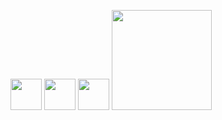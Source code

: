 
[<img src="https://upload.wikimedia.org/wikipedia/commons/9/99/Unofficial_JavaScript_logo_2.svg" width="50px" />][javascript]
[<img src="https://upload.wikimedia.org/wikipedia/commons/7/73/Ruby_logo.svg" width="50px" />][ruby]
[<img src="https://upload.wikimedia.org/wikipedia/commons/0/08/EmacsIcon.svg" width="50px" />][elisp]
[<img src="https://upload.wikimedia.org/wikipedia/commons/9/9d/Swift_logo.svg" width="160px" />][swift]
<!-- [<img src="https://upload.wikimedia.org/wikipedia/commons/d/d5/Rust_programming_language_black_logo.svg" width="50px" />][rust] -->

[javascript]: https://developer.mozilla.org/en-US/docs/Web/JavaScript
[typescript]: https://typescriptlang.org
[raku]: https://raku.org
[haxe]: https://haxe.org
[rust]: https://rust-lang.org
[elisp]: https://www.gnu.org/software/emacs/manual/html_node/elisp/
[swift]: https://swift.org

[godot]: https://godotengine.org
[construct]: https://construct.net

[python]: https://www.python.org/
[ruby]: https://www.ruby-lang.org/en/
[txr]: http://nongnu.org/txr
[nim]: https://nim-lang.org
[lisp]: https://common-lisp.net/
[red]: http://red-lang.org
[racket]: https://racket-lang.org

